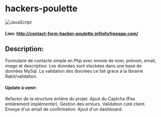 # hackers-poulette
![JavaScript](https://img.shields.io/badge/-PHP-blueviolet)

#### Lien: http://contact-form-hacker-poulette.infinityfreeapp.com/

## Description:
Formulaire de contacte simple en Php avec envoie de nom, prénom, email, image et description. Les données sont stockées dans une base de données MySql.
La validation des données ce fait grace à la librairie Rakit/validation.

#### Update à venir:
Refactor de la structure entière du projet.
Ajout du Captcha (Pas entièrement implémenter).
Gestion des erreurs.
Validation coté client.
Envoye d'un email de confirmation.
Ajout d'un dashboard.
